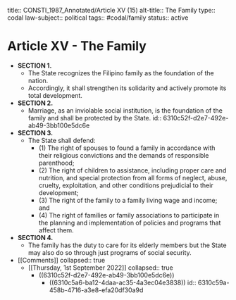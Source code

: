 title:: CONSTI_1987_Annotated/Article XV (15)
alt-title:: The Family
type:: codal
law-subject:: political
tags:: #codal/family
status:: active

# Article XV - The Family
- **SECTION 1.**
	- The State recognizes the Filipino family as the foundation of the nation.
	- Accordingly, it shall strengthen its solidarity and actively promote its total development.
- **SECTION 2.**
	- Marriage, as an inviolable social institution, is the foundation of the family and shall be protected by the State.
	  id:: 6310c52f-d2e7-492e-ab49-3bb100e5dc6e
- **SECTION 3.**
	- The State shall defend:
		- (1) The right of spouses to found a family in accordance with their religious convictions and the demands of responsible parenthood;
		- (2) The right of children to assistance, including proper care and nutrition, and special protection from all forms of neglect, abuse, cruelty, exploitation, and other conditions prejudicial to their development;
		- (3) The right of the family to a family living wage and income; and
		- (4) The right of families or family associations to participate in the planning and implementation of policies and programs that affect them.
- **SECTION 4.**
	- The family has the duty to care for its elderly members but the State may also do so through just programs of social security.
- [[Comments]]
  collapsed:: true
	- [[Thursday, 1st September 2022]]
	  collapsed:: true
		- ((6310c52f-d2e7-492e-ab49-3bb100e5dc6e))
			- ((6310c5a6-ba12-4daa-ac35-4a3ec04e3838))
			  id:: 6310c59a-458b-4716-a3e8-efa20df30a9d